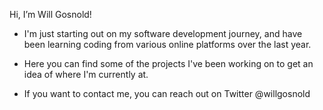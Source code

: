 Hi, I’m Will Gosnold!

- I'm just starting out on my software development journey, and have been learning coding from various online platforms over the last year.

- Here you can find some of the projects I've been working on to get an idea of where I'm currently at.

- If you want to contact me, you can reach out on Twitter @willgosnold

<!---
willgosnold/willgosnold is a ✨ special ✨ repository because its `README.md` (this file) appears on your GitHub profile.
You can click the Preview link to take a look at your changes.
--->
